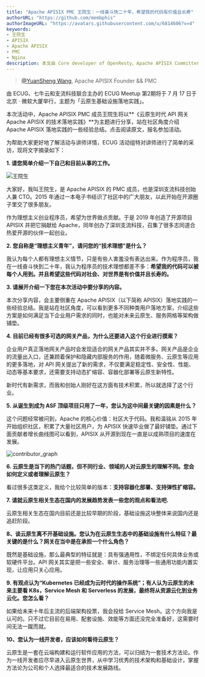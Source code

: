 ```yaml
---
title: "Apache APISIX PMC 王院生：一线奋斗快二十年，希望我的代码有价值且长寿"
authorURL: "https://github.com/membphis"
authorImageURL: "https://avatars.githubusercontent.com/u/6814606?v=4"
keywords:
- 王院生
- APISIX
- Apache APISIX
- PMC
- Nginx
description: 本文由 Core developer of OpenResty、Apache APISIX Committer、深圳支流科技工程师罗泽轩撰写，介绍了 APISIX 选用 Nginx + Lua 这个技术栈的历史背景和这个技术栈为 APISIX 带来的优势。
---
```

> [@YuanSheng Wang](https://github.com/membphis), Apache APISIX Founder && PMC
>
<!--truncate-->

由 ECUG、七牛云和支流科技联合主办的 ECUG Meetup 第2期将于 7 月 17 日于北京 · 微软大厦举行，主题为「云原生基础设施落地实践」。

本次活动中，Apache APISIX PMC 成员王院生将以**《云原生时代 API 网关 Apache APISIX 的技术落地实践》**为主题进行分享，站在社区角度介绍 Apache APISIX 落地实践的一些经验总结。点击阅读原文，报名参加活动。

为帮助大家更好地了解活动与讲师详情，ECUG 活动组特对讲师进行了简单的采访，现将文字摘录如下：

**1. 请您简单介绍一下自己和目前从事的工作。**

![王院生](https://static.apiseven.com/202108/1630047465710-ae94f310-606b-4723-8edf-e25809b9dfe2.png)

大家好，我叫王院生，是 Apache APISIX 的 PMC 成员，也是深圳支流科技创始人兼 CTO。2015 年通过一本电子书结识了社区中的广大朋友，以此开始在开源圈子里交了很多朋友。

作为理想主义创业程序员，希望为世界做点贡献。于是 2019 年创造了开源项目 APISIX 并把它捐献给 Apache，同年创办了深圳支流科技，召集了很多志同道合热爱开源的伙伴一起创业。

**2. 您自称是“理想主义青年”，请问您的“技术理想”是什么？**

我认为每个人都有理想主义情节，只是有些人害羞没有表达出来。作为程序员，我在一线奋斗快到二十年，我认为程序员的技术理想都差不多：**希望我的代码可以被每个人用到。并且希望这些代码对社会、对世界是有价值并且长寿的。**

**3. 请展开介绍一下您在本次活动中要分享的内容。**

本次分享内容，会主要侧重在 Apache APISIX（以下简称 APISIX）落地实践的一些经验总结。我是站在社区角度，可以看到更多不同种类用户落地方案，介绍这些方案是如何满足当下企业用户需求的同时，也能对未来云原生、服务网格等架构做铺垫。

**4. 目前已经有很多可选的网关产品，为什么还要进入这个行业进行摸索？**

企业用户真正落地网关产品时会发现适合的网关产品其实并不多。网关产品是企业的流量出入口，还兼顾着保护和隐藏内部服务的作用，随着微服务、云原生等应用的更多落地，对 API 网关提出了新的需求，不仅要满足稳定性、安全性、性能、动态等基本要求，还需要支持动态扩缩容、容器化部署等云原生新特性。

新时代有新需求，而我和创始人刚好在这方面有技术积累，所以就选择了这个行业。

**5. 从诞生到成为 ASF 顶级项目只用了一年，您认为这中间最关键的因素是什么？**

这个问题经常被问到，Apache 的核心价值：社区大于代码。我和温铭从 2015 年开始组织社区，积累了大量社区用户，为 APISIX 快速毕业做了最好铺垫。通过下面贡献者增长曲线图可以看到，APISIX 从开源到现在一直是以成熟项目的速度在发展。

![contributor_graph](https://static.apiseven.com/202108/1630047506427-3aa10d7a-7b66-4b72-af3e-8ecabeb92eb7.png)

**6. 云原生是当下的热门话题，但不同行业、领域的人对云原生的理解不同。您会如何定义或者理解云原生？**

看过很多这类定义，我给个比较简单的版本：**支持容器化部署、支持弹性扩缩容。**

**7. 请就云原生相关生态在国内的发展趋势发表一些您的观点和看法吧.**

云原生相关生态在国内目前还是比较早期的阶段，基础设施这块整体来说国内还是追赶阶段。

**8、谈云原生离不开基础设施。您认为在云原生生态中的基础设施有什么特征？最关键的是什么？网关在当中是在承担一个什么角色？**

既然是基础设施，那么最典型的特征就是：具有强通用性，不绑定任何具体业务或软硬件平台。API 网关其实是把一些安全、审计、服务治理等一些通用功能内置实现，让应用只关心应用。

**9. 有观点认为“Kubernetes 已经成为云时代的操作系统”；有人认为云原生的未来主要看 K8s，Service Mesh 和 Serverless 的发展，最终将从资源云化到业务云化。您怎么看？**

如果给未来十年后主流的后端架构投票，我会投给 Service Mesh。这个方向我是认可的。只不过它目前在易用、配套设施、效能等方面还没完全准备好，这需要时间无法一蹴而就。

**10、您认为一线开发者，应该如何看待云原生？**

云原生是一套在云端构建和运行软件应用的方法，可以归结为一套技术方法论。作为一线开发者应尽早进入云原生世界，从中学习优秀的技术架构和基础设计，掌握方法论为公司和个人选择最适合的技术发展路线。

